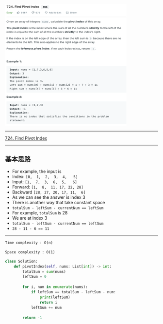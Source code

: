 <img src="2022-11-25-23-55-32.png" width="400" height="400"/>

___
[724. Find Pivot Index](https://leetcode.com/problems/find-pivot-index/)
___

## 基本思路
* For example, the input is 
* Index:   `[0,  1,  2,  3,  4,   5]`
* Input:   `[1,  7,  3,  6,  5,   6]`
* Forward: `[1,  8,  11, 17, 22, 28]`
* Backward `[28, 27, 20, 17, 11,  6]`
* As we can see the answer is index 3
* There is another way that take constant space
* `totalSum - leftSum - currentNum == leftSum`
* For example, `totalSum` is 28
* We are at index 3
* `totalSum - leftSum - currentNum == leftSum`
* `28 - 11 - 6 == 11`

___

`Time complexity : O(n)`

`Space complexity : O(1)`
```python
class Solution:
    def pivotIndex(self, nums: List[int]) -> int: 
        totalSum = sum(nums)
        leftSum = 0
        
        for i, num in enumerate(nums):
            if leftSum == totalSum - leftSum - num:
                print(leftSum)
                return i
            leftSum += num
            
        return -1
```
